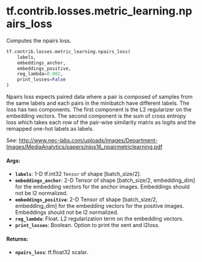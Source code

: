 <div itemscope itemtype="http://developers.google.com/ReferenceObject">
<meta itemprop="name" content="tf.contrib.losses.metric_learning.npairs_loss" />
<meta itemprop="path" content="Stable" />
</div>

# tf.contrib.losses.metric_learning.npairs_loss

Computes the npairs loss.

``` python
tf.contrib.losses.metric_learning.npairs_loss(
    labels,
    embeddings_anchor,
    embeddings_positive,
    reg_lambda=0.002,
    print_losses=False
)
```

<!-- Placeholder for "Used in" -->

Npairs loss expects paired data where a pair is composed of samples from the
same labels and each pairs in the minibatch have different labels. The loss
has two components. The first component is the L2 regularizer on the
embedding vectors. The second component is the sum of cross entropy loss
which takes each row of the pair-wise similarity matrix as logits and
the remapped one-hot labels as labels.

See: http://www.nec-labs.com/uploads/images/Department-Images/MediaAnalytics/papers/nips16_npairmetriclearning.pdf

#### Args:


* <b>`labels`</b>: 1-D tf.int32 `Tensor` of shape [batch_size/2].
* <b>`embeddings_anchor`</b>: 2-D Tensor of shape [batch_size/2, embedding_dim] for the
  embedding vectors for the anchor images. Embeddings should not be
  l2 normalized.
* <b>`embeddings_positive`</b>: 2-D Tensor of shape [batch_size/2, embedding_dim] for the
  embedding vectors for the positive images. Embeddings should not be
  l2 normalized.
* <b>`reg_lambda`</b>: Float. L2 regularization term on the embedding vectors.
* <b>`print_losses`</b>: Boolean. Option to print the xent and l2loss.


#### Returns:


* <b>`npairs_loss`</b>: tf.float32 scalar.